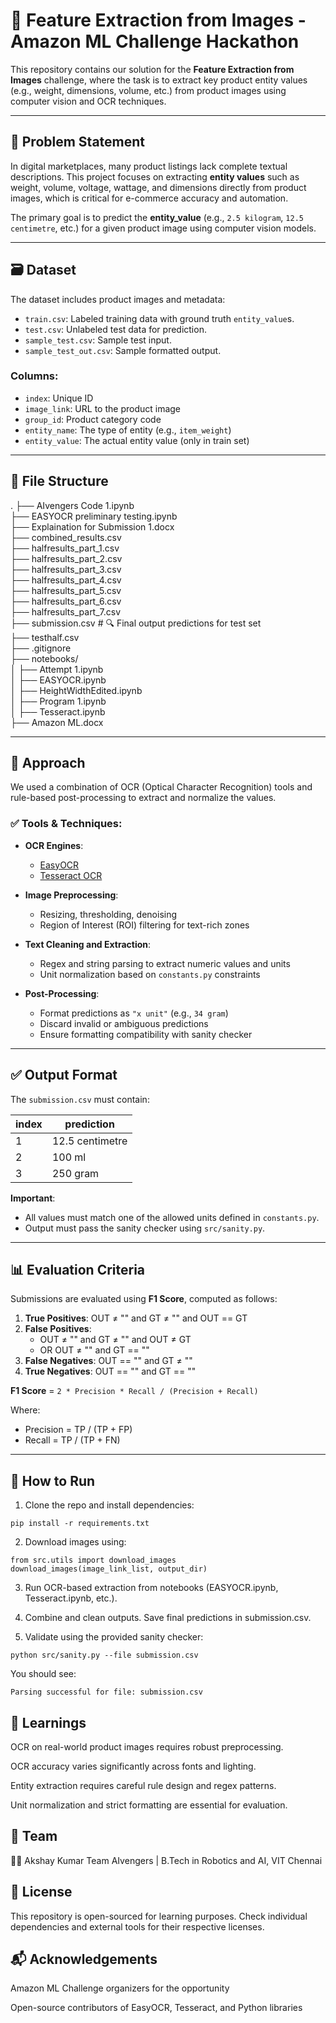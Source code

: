 # 🧠 Feature Extraction from Images - Amazon ML Challenge Hackathon

This repository contains our solution for the **Feature Extraction from Images** challenge, where the task is to extract key product entity values (e.g., weight, dimensions, volume, etc.) from product images using computer vision and OCR techniques.

---

## 📌 Problem Statement

In digital marketplaces, many product listings lack complete textual descriptions. This project focuses on extracting **entity values** such as weight, volume, voltage, wattage, and dimensions directly from product images, which is critical for e-commerce accuracy and automation.

The primary goal is to predict the **entity_value** (e.g., `2.5 kilogram`, `12.5 centimetre`, etc.) for a given product image using computer vision models.

---

## 🗃️ Dataset

The dataset includes product images and metadata:

- `train.csv`: Labeled training data with ground truth `entity_value`s.
- `test.csv`: Unlabeled test data for prediction.
- `sample_test.csv`: Sample test input.
- `sample_test_out.csv`: Sample formatted output.

### Columns:

- `index`: Unique ID
- `image_link`: URL to the product image
- `group_id`: Product category code
- `entity_name`: The type of entity (e.g., `item_weight`)
- `entity_value`: The actual entity value (only in train set)

---

## 🧰 File Structure

.
├── AIvengers Code 1.ipynb   
├── EASYOCR preliminary testing.ipynb  
├── Explaination for Submission 1.docx  
├── combined_results.csv  
├── halfresults_part_1.csv  
├── halfresults_part_2.csv  
├── halfresults_part_3.csv  
├── halfresults_part_4.csv  
├── halfresults_part_5.csv  
├── halfresults_part_6.csv  
├── halfresults_part_7.csv  
├── submission.csv # 🔍 Final output predictions for test set  
├── testhalf.csv  
├── .gitignore  
├── notebooks/  
│ ├── Attempt 1.ipynb  
│ ├── EASYOCR.ipynb  
│ ├── HeightWidthEdited.ipynb  
│ ├── Program 1.ipynb  
│ ├── Tesseract.ipynb  
├── Amazon ML.docx  


---

## 🚀 Approach

We used a combination of OCR (Optical Character Recognition) tools and rule-based post-processing to extract and normalize the values.

### ✅ Tools & Techniques:

- **OCR Engines**:
  - [EasyOCR](https://github.com/JaidedAI/EasyOCR)
  - [Tesseract OCR](https://github.com/tesseract-ocr/tesseract)

- **Image Preprocessing**:
  - Resizing, thresholding, denoising
  - Region of Interest (ROI) filtering for text-rich zones

- **Text Cleaning and Extraction**:
  - Regex and string parsing to extract numeric values and units
  - Unit normalization based on `constants.py` constraints

- **Post-Processing**:
  - Format predictions as `"x unit"` (e.g., `34 gram`)
  - Discard invalid or ambiguous predictions
  - Ensure formatting compatibility with sanity checker

---

## ✅ Output Format

The `submission.csv` must contain:

| index | prediction         |
|-------|--------------------|
| 1     | 12.5 centimetre    |
| 2     | 100 ml             |
| 3     | 250 gram           |

**Important**:  
- All values must match one of the allowed units defined in `constants.py`.  
- Output must pass the sanity checker using `src/sanity.py`.

---

## 📊 Evaluation Criteria

Submissions are evaluated using **F1 Score**, computed as follows:

1. **True Positives**: OUT ≠ "" and GT ≠ "" and OUT == GT  
2. **False Positives**:  
   - OUT ≠ "" and GT ≠ "" and OUT ≠ GT  
   - OR OUT ≠ "" and GT == ""  
3. **False Negatives**: OUT == "" and GT ≠ ""  
4. **True Negatives**: OUT == "" and GT == ""

**F1 Score** = `2 * Precision * Recall / (Precision + Recall)`

Where:  
- Precision = TP / (TP + FP)  
- Recall = TP / (TP + FN)

---

## 🔄 How to Run

1. Clone the repo and install dependencies:

```
pip install -r requirements.txt
```
2. Download images using:

``` 
from src.utils import download_images
download_images(image_link_list, output_dir)
```

3. Run OCR-based extraction from notebooks (EASYOCR.ipynb, Tesseract.ipynb, etc.).

4. Combine and clean outputs. Save final predictions in submission.csv.

5. Validate using the provided sanity checker:

```
python src/sanity.py --file submission.csv
```
You should see:

```
Parsing successful for file: submission.csv
```

## 🧠 Learnings
OCR on real-world product images requires robust preprocessing.

OCR accuracy varies significantly across fonts and lighting.

Entity extraction requires careful rule design and regex patterns.

Unit normalization and strict formatting are essential for evaluation.

## 👥 Team
🧑‍💻 Akshay Kumar
Team AIvengers | B.Tech in Robotics and AI, VIT Chennai

## 📄 License
This repository is open-sourced for learning purposes.
Check individual dependencies and external tools for their respective licenses.

## 📬 Acknowledgements
Amazon ML Challenge organizers for the opportunity

Open-source contributors of EasyOCR, Tesseract, and Python libraries
